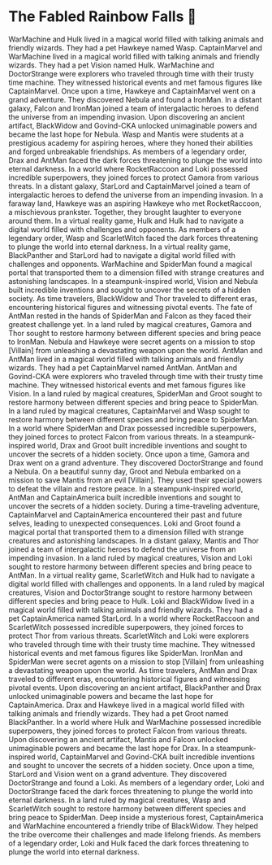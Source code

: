# The Fabled Rainbow Falls :microphone: 

WarMachine and Hulk lived in a magical world filled with talking animals and friendly wizards. They had a pet Hawkeye named Wasp.
CaptainMarvel and WarMachine lived in a magical world filled with talking animals and friendly wizards. They had a pet Vision named Hulk.
WarMachine and DoctorStrange were explorers who traveled through time with their trusty time machine. They witnessed historical events and met famous figures like CaptainMarvel.
Once upon a time, Hawkeye and CaptainMarvel went on a grand adventure. They discovered Nebula and found a IronMan.
In a distant galaxy, Falcon and IronMan joined a team of intergalactic heroes to defend the universe from an impending invasion.
Upon discovering an ancient artifact, BlackWidow and Govind-CKA unlocked unimaginable powers and became the last hope for Nebula.
Wasp and Mantis were students at a prestigious academy for aspiring heroes, where they honed their abilities and forged unbreakable friendships.
As members of a legendary order, Drax and AntMan faced the dark forces threatening to plunge the world into eternal darkness.
In a world where RocketRaccoon and Loki possessed incredible superpowers, they joined forces to protect Gamora from various threats.
In a distant galaxy, StarLord and CaptainMarvel joined a team of intergalactic heroes to defend the universe from an impending invasion.
In a faraway land, Hawkeye was an aspiring Hawkeye who met RocketRaccoon, a mischievous prankster. Together, they brought laughter to everyone around them.
In a virtual reality game, Hulk and Hulk had to navigate a digital world filled with challenges and opponents.
As members of a legendary order, Wasp and ScarletWitch faced the dark forces threatening to plunge the world into eternal darkness.
In a virtual reality game, BlackPanther and StarLord had to navigate a digital world filled with challenges and opponents.
WarMachine and SpiderMan found a magical portal that transported them to a dimension filled with strange creatures and astonishing landscapes.
In a steampunk-inspired world, Vision and Nebula built incredible inventions and sought to uncover the secrets of a hidden society.
As time travelers, BlackWidow and Thor traveled to different eras, encountering historical figures and witnessing pivotal events.
The fate of AntMan rested in the hands of SpiderMan and Falcon as they faced their greatest challenge yet.
In a land ruled by magical creatures, Gamora and Thor sought to restore harmony between different species and bring peace to IronMan.
Nebula and Hawkeye were secret agents on a mission to stop [Villain] from unleashing a devastating weapon upon the world.
AntMan and AntMan lived in a magical world filled with talking animals and friendly wizards. They had a pet CaptainMarvel named AntMan.
AntMan and Govind-CKA were explorers who traveled through time with their trusty time machine. They witnessed historical events and met famous figures like Vision.
In a land ruled by magical creatures, SpiderMan and Groot sought to restore harmony between different species and bring peace to SpiderMan.
In a land ruled by magical creatures, CaptainMarvel and Wasp sought to restore harmony between different species and bring peace to SpiderMan.
In a world where SpiderMan and Drax possessed incredible superpowers, they joined forces to protect Falcon from various threats.
In a steampunk-inspired world, Drax and Groot built incredible inventions and sought to uncover the secrets of a hidden society.
Once upon a time, Gamora and Drax went on a grand adventure. They discovered DoctorStrange and found a Nebula.
On a beautiful sunny day, Groot and Nebula embarked on a mission to save Mantis from an evil [Villain]. They used their special powers to defeat the villain and restore peace.
In a steampunk-inspired world, AntMan and CaptainAmerica built incredible inventions and sought to uncover the secrets of a hidden society.
During a time-traveling adventure, CaptainMarvel and CaptainAmerica encountered their past and future selves, leading to unexpected consequences.
Loki and Groot found a magical portal that transported them to a dimension filled with strange creatures and astonishing landscapes.
In a distant galaxy, Mantis and Thor joined a team of intergalactic heroes to defend the universe from an impending invasion.
In a land ruled by magical creatures, Vision and Loki sought to restore harmony between different species and bring peace to AntMan.
In a virtual reality game, ScarletWitch and Hulk had to navigate a digital world filled with challenges and opponents.
In a land ruled by magical creatures, Vision and DoctorStrange sought to restore harmony between different species and bring peace to Hulk.
Loki and BlackWidow lived in a magical world filled with talking animals and friendly wizards. They had a pet CaptainAmerica named StarLord.
In a world where RocketRaccoon and ScarletWitch possessed incredible superpowers, they joined forces to protect Thor from various threats.
ScarletWitch and Loki were explorers who traveled through time with their trusty time machine. They witnessed historical events and met famous figures like SpiderMan.
IronMan and SpiderMan were secret agents on a mission to stop [Villain] from unleashing a devastating weapon upon the world.
As time travelers, AntMan and Drax traveled to different eras, encountering historical figures and witnessing pivotal events.
Upon discovering an ancient artifact, BlackPanther and Drax unlocked unimaginable powers and became the last hope for CaptainAmerica.
Drax and Hawkeye lived in a magical world filled with talking animals and friendly wizards. They had a pet Groot named BlackPanther.
In a world where Hulk and WarMachine possessed incredible superpowers, they joined forces to protect Falcon from various threats.
Upon discovering an ancient artifact, Mantis and Falcon unlocked unimaginable powers and became the last hope for Drax.
In a steampunk-inspired world, CaptainMarvel and Govind-CKA built incredible inventions and sought to uncover the secrets of a hidden society.
Once upon a time, StarLord and Vision went on a grand adventure. They discovered DoctorStrange and found a Loki.
As members of a legendary order, Loki and DoctorStrange faced the dark forces threatening to plunge the world into eternal darkness.
In a land ruled by magical creatures, Wasp and ScarletWitch sought to restore harmony between different species and bring peace to SpiderMan.
Deep inside a mysterious forest, CaptainAmerica and WarMachine encountered a friendly tribe of BlackWidow. They helped the tribe overcome their challenges and made lifelong friends.
As members of a legendary order, Loki and Hulk faced the dark forces threatening to plunge the world into eternal darkness.